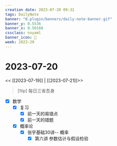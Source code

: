 ```yaml
---
creation date: 2023-07-20 09:31
tags: DailyNote
banner: "0.plugin/banners/daily-note-banner.gif"
banner_y: 0.5536
banner_x: 0.50168
cssclass: noyaml
banner_icon: 💌
week: 2023-29
---
```


# 2023-07-20

<< [[2023-07-19]] | [[2023-07-21]]>>


> [!tip] 每日三省吾身
> 


- [x] 数学
	- [x] 复习
		- [x] 前一天的易错点
		- [x] 前一天的错题
	- [x] 概率论
		- [x] 张宇基础30讲-- 概率
			- [x] 第六讲 参数估计与假设检验